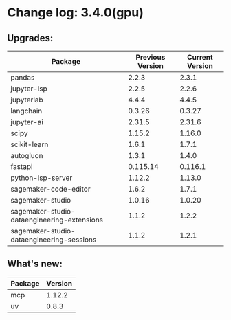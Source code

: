 # Change log: 3.4.0(gpu)

## Upgrades: 

Package | Previous Version | Current Version
---|---|---
pandas|2.2.3|2.3.1
jupyter-lsp|2.2.5|2.2.6
jupyterlab|4.4.4|4.4.5
langchain|0.3.26|0.3.27
jupyter-ai|2.31.5|2.31.6
scipy|1.15.2|1.16.0
scikit-learn|1.6.1|1.7.1
autogluon|1.3.1|1.4.0
fastapi|0.115.14|0.116.1
python-lsp-server|1.12.2|1.13.0
sagemaker-code-editor|1.6.2|1.7.1
sagemaker-studio|1.0.16|1.0.20
sagemaker-studio-dataengineering-extensions|1.1.2|1.2.2
sagemaker-studio-dataengineering-sessions|1.1.2|1.2.1

## What's new: 

Package | Version 
---|---
mcp|1.12.2
uv|0.8.3

